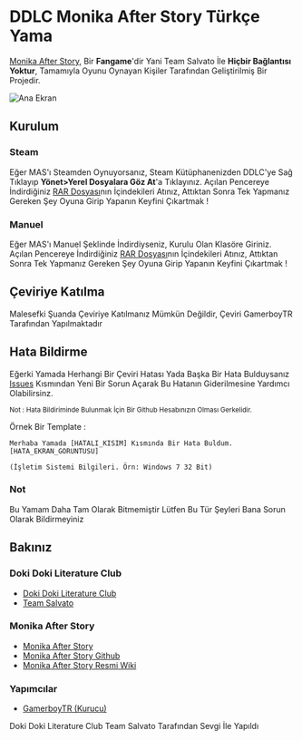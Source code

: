 # DDLC Monika After Story Türkçe Yama

[Monika After Story](https://www.monikaafterstory.com/), Bir **Fangame**'dir Yani Team Salvato İle **Hiçbir Bağlantısı Yoktur**, Tamamıyla Oyunu Oynayan Kişiler Tarafından Geliştirilmiş Bir Projedir.

![Ana Ekran](https://i.hizliresim.com/8pd66ul.jpg)

## Kurulum

### Steam

Eğer MAS'ı Steamden Oynuyorsanız, Steam Kütüphanenizden DDLC'ye Sağ Tıklayıp **Yönet>Yerel Dosyalara Göz At**'a Tıklayınız. Açılan Pencereye İndirdiğiniz [RAR Dosyası](https://github.com/gamerboytr/ddlc-mas-tr-patch/releases)nın İçindekileri Atınız, Attıktan Sonra Tek Yapmanız Gereken Şey Oyuna Girip Yapanın Keyfini Çıkartmak !

### Manuel

Eğer MAS'ı Manuel Şeklinde İndirdiyseniz, Kurulu Olan Klasöre Giriniz. Açılan Pencereye İndirdiğiniz [RAR Dosyası](https://github.com/gamerboytr/ddlc-mas-tr-patch/releases)nın İçindekileri Atınız, Attıktan Sonra Tek Yapmanız Gereken Şey Oyuna Girip Yapanın Keyfini Çıkartmak !

## Çeviriye Katılma

Malesefki Şuanda Çeviriye Katılmanız Mümkün Değildir, Çeviri GamerboyTR Tarafından Yapılmaktadır

## Hata Bildirme

Eğerki Yamada Herhangi Bir Çeviri Hatası Yada Başka Bir Hata Bulduysanız [Issues](https://github.com/gamerboytr/ddlc-mas-tr-patch/issues) Kısmından Yeni Bir Sorun Açarak Bu Hatanın Giderilmesine Yardımcı Olabilirsinz.

<small>Not : Hata Bildiriminde Bulunmak İçin Bir Github Hesabınızın Olması Gerkelidir.</small>

Örnek Bir Template :

```text
Merhaba Yamada [HATALI_KISIM] Kısmında Bir Hata Buldum.
[HATA_EKRAN_GORUNTUSU]

(İşletim Sistemi Bilgileri. Örn: Windows 7 32 Bit)

```

### Not

Bu Yamam Daha Tam Olarak Bitmemiştir Lütfen Bu Tür Şeyleri Bana Sorun Olarak Bildirmeyiniz

## Bakınız

### Doki Doki Literature Club

- [Doki Doki Literature Club](https://ddlc.moe/)
- [Team Salvato](http://teamsalvato.com/)

### Monika After Story

- [Monika After Story](https://www.monikaafterstory.com/)
- [Monika After Story Github](https://github.com/Monika-After-Story/MonikaModDev)
- [Monika After Story Resmi Wiki](https://github.com/Monika-After-Story/MonikaModDev/wiki)

### Yapımcılar

- [GamerboyTR (Kurucu)](https://linktr.ee/GamerboyTR)

Doki Doki Literature Club Team Salvato Tarafından Sevgi İle Yapıldı
